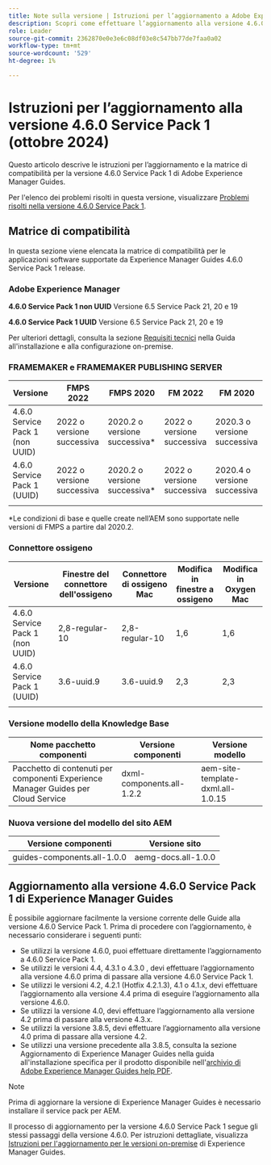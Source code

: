 ```yaml
---
title: Note sulla versione | Istruzioni per l’aggiornamento a Adobe Experience Manager Guides versione 4.6.0 Service Pack 1
description: Scopri come effettuare l’aggiornamento alla versione 4.6.0 Service Pack 1 di Adobe Experience Manager Guides
role: Leader
source-git-commit: 2362870e0e3e6c08df03e8c547bb77de7faa0a02
workflow-type: tm+mt
source-wordcount: '529'
ht-degree: 1%

---
```


# Istruzioni per l’aggiornamento alla versione 4.6.0 Service Pack 1 (ottobre 2024)

Questo articolo descrive le istruzioni per l’aggiornamento e la matrice di compatibilità per la versione 4.6.0 Service Pack 1 di Adobe Experience Manager Guides.

Per l&#39;elenco dei problemi risolti in questa versione, visualizzare [Problemi risolti nella versione 4.6.0 Service Pack 1](fixed-issues-4-6-0-sp1.md).

## Matrice di compatibilità

In questa sezione viene elencata la matrice di compatibilità per le applicazioni software supportate da Experience Manager Guides 4.6.0 Service Pack 1 release.

### Adobe Experience Manager

**4.6.0 Service Pack 1 non UUID**
Versione 6.5 Service Pack 21, 20 e 19

**4.6.0 Service Pack 1 UUID**
Versione 6.5 Service Pack 21, 20 e 19

Per ulteriori dettagli, consulta la sezione [Requisiti tecnici](../install-guide/download-install-technical-requirements.md) nella Guida all&#39;installazione e alla configurazione on-premise.

### FRAMEMAKER e FRAMEMAKER PUBLISHING SERVER

| Versione | FMPS 2022 | FMPS 2020 | FM 2022 | FM 2020 |
| --- | --- | --- | --- | --- |
| 4.6.0 Service Pack 1 (non UUID) | 2022 o versione successiva | 2020.2 o versione successiva* | 2022 o versione successiva | 2020.3 o versione successiva |
| 4.6.0 Service Pack 1 (UUID) | 2022 o versione successiva | 2020.2 o versione successiva* | 2022 o versione successiva | 2020.4 o versione successiva |
| | | | |

*Le condizioni di base e quelle create nell’AEM sono supportate nelle versioni di FMPS a partire dal 2020.2.

### Connettore ossigeno

| Versione | Finestre del connettore dell&#39;ossigeno | Connettore di ossigeno Mac | Modifica in finestre a ossigeno | Modifica in Oxygen Mac |
| --- | --- | --- |--- |--- |
| 4.6.0 Service Pack 1 (non UUID) | 2,8-regular-10 | 2,8-regular-10 | 1,6 | 1,6 |
| 4.6.0 Service Pack 1 (UUID) | 3.6-uuid.9 | 3.6-uuid.9 | 2,3 | 2,3 |
|  |  |   |

### Versione modello della Knowledge Base

| Nome pacchetto componenti | Versione componenti | Versione modello |
|---|---|---|
| Pacchetto di contenuti per componenti Experience Manager Guides per Cloud Service | dxml-components.all-1.2.2 | aem-site-template-dxml.all-1.0.15 |

### Nuova versione del modello del sito AEM

| Versione componenti | Versione sito |
|---|---|
| guides-components.all-1.0.0 | aemg-docs.all-1.0.0 |

## Aggiornamento alla versione 4.6.0 Service Pack 1 di Experience Manager Guides

È possibile aggiornare facilmente la versione corrente delle Guide alla versione 4.6.0 Service Pack 1. Prima di procedere con l’aggiornamento, è necessario considerare i seguenti punti:

- Se utilizzi la versione 4.6.0, puoi effettuare direttamente l’aggiornamento a 4.6.0 Service Pack 1.
- Se utilizzi le versioni 4.4, 4.3.1 o 4.3.0 , devi effettuare l’aggiornamento alla versione 4.6.0 prima di passare alla versione 4.6.0 Service Pack 1.
- Se utilizzi le versioni 4.2, 4.2.1 (Hotfix 4.2.1.3), 4.1 o 4.1.x, devi effettuare l’aggiornamento alla versione 4.4 prima di eseguire l’aggiornamento alla versione 4.6.0.
- Se utilizzi la versione 4.0, devi effettuare l’aggiornamento alla versione 4.2 prima di passare alla versione 4.3.x.
- Se utilizzi la versione 3.8.5, devi effettuare l’aggiornamento alla versione 4.0 prima di passare alla versione 4.2.
- Se utilizzi una versione precedente alla 3.8.5, consulta la sezione Aggiornamento di Experience Manager Guides nella guida all&#39;installazione specifica per il prodotto disponibile nell&#39;[archivio di Adobe Experience Manager Guides help PDF](https://helpx.adobe.com/it/xml-documentation-for-experience-manager/archive.html).

>[!NOTE]
>
>Prima di aggiornare la versione di Experience Manager Guides è necessario installare il service pack per AEM.

Il processo di aggiornamento per la versione 4.6.0 Service Pack 1 segue gli stessi passaggi della versione 4.6.0. Per istruzioni dettagliate, visualizza [Istruzioni per l&#39;aggiornamento per le versioni on-premise](../install-guide/upgrade-xml-documentation.md) di Experience Manager Guides.
